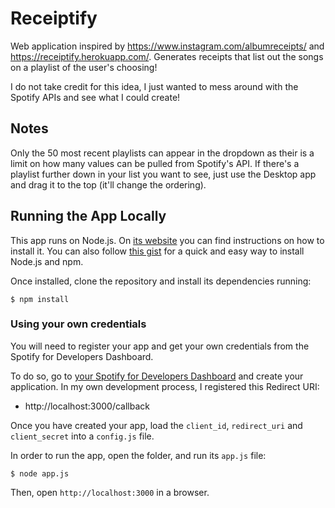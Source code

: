 # Receiptify
Web application inspired by https://www.instagram.com/albumreceipts/ and  https://receiptify.herokuapp.com/. Generates receipts that list out the songs on a playlist of the user's choosing!

I do not take credit for this idea, I just wanted to mess around with the Spotify APIs and see what I could create!

## Notes
Only the 50 most recent playlists can appear in the dropdown as their is a limit on how many values can be pulled from Spotify's API. If there's a playlist further down in your list you want to see, just use the Desktop app and drag it to the top (it'll change the ordering).

## Running the App Locally

This app runs on Node.js. On [its website](http://www.nodejs.org/download/) you can find instructions on how to install it. You can also follow [this gist](https://gist.github.com/isaacs/579814) for a quick and easy way to install Node.js and npm.

Once installed, clone the repository and install its dependencies running:

    $ npm install

### Using your own credentials
You will need to register your app and get your own credentials from the Spotify for Developers Dashboard.

To do so, go to [your Spotify for Developers Dashboard](https://beta.developer.spotify.com/dashboard) and create your application. In my own development process, I registered this Redirect URI:

* http://localhost:3000/callback

Once you have created your app, load the `client_id`, `redirect_uri` and `client_secret` into a `config.js` file.

In order to run the app, open the folder, and run its `app.js` file:

    $ node app.js

Then, open `http://localhost:3000` in a browser.
